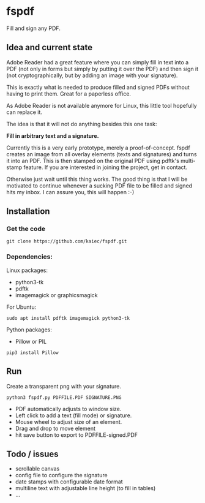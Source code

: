 # fspdf
Fill and sign any PDF.

## Idea and current state
Adobe Reader had a great feature where you can simply fill in text
into a PDF (not only in forms but simply by putting it over the PDF)
and then sign it (not cryptographically, but by adding an image with 
your signature).

This is exactly what is needed to produce filled and signed PDFs without 
having to print them. Great for a paperless office.

As Adobe Reader is not available anymore for Linux, this little tool hopefully can replace it.

The idea is that it will not do anything besides this one task: 

**Fill in arbitrary text and a signature.**

Currently this is a very early prototype, merely a proof-of-concept. fspdf creates an image from all overlay elements (texts and signatures) and turns it into an PDF. This is then stamped on the original PDF using pdftk's multi-stamp feature. If you are interested in joining the project, get in contact. 

Otherwise just wait until this thing works. The good thing is that I will be motivated to continue whenever a sucking PDF file to be filled and signed hits my inbox. I can assure you, this will happen :-)


## Installation

### Get the code

```
git clone https://github.com/kaiec/fspdf.git
```

### Dependencies: 

Linux packages:

- python3-tk
- pdftk
- imagemagick or graphicsmagick

For Ubuntu:

```
sudo apt install pdftk imagemagick python3-tk
```

Python packages:
- Pillow or PIL

```
pip3 install Pillow
```

## Run

Create a transparent png with your signature.

```
python3 fspdf.py PDFFILE.PDF SIGNATURE.PNG
```

- PDF automatically adjusts to window size.
- Left click to add a text (fill mode) or signature.
- Mouse wheel to adjust size of an element.
- Drag and drop to move element
- hit save button to export to PDFFILE-signed.PDF

## Todo / issues
- scrollable canvas
- config file to configure the signature
- date stamps with configurable date format
- multiline text with adjustable line height (to fill in tables)
- ...
